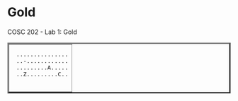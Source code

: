 # Gold
COSC 202 - Lab 1: Gold

 <p><center><table border=3 cellpadding=3><td><pre>
 ...............
 ..-............
 .........A.....
 ..Z.........C..
 </pre></td></table></center><p>
